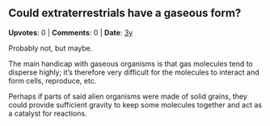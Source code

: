 ## Could extraterrestrials have a gaseous form?
    
**Upvotes**: 0 | **Comments**: 0 | **Date**: [3y](https://www.quora.com/Could-extraterrestrials-have-a-gaseous-form/answer/Gary-Meaney)

Probably not, but maybe.

The main handicap with gaseous organisms is that gas molecules tend to disperse highly; it’s therefore very difficult for the molecules to interact and form cells, reproduce, etc.

Perhaps if parts of said alien organisms were made of solid grains, they could provide sufficient gravity to keep some molecules together and act as a catalyst for reactions.

